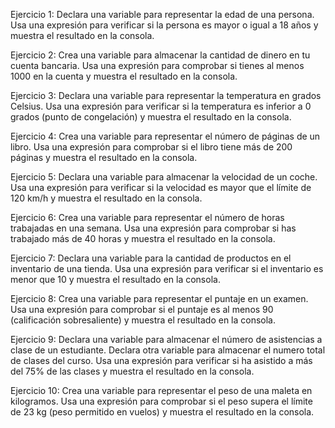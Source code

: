 Ejercicio 1: Declara una variable para representar la edad de una persona. Usa una expresión para verificar si la persona es mayor o igual a 18 años y muestra el resultado en la consola.

Ejercicio 2: Crea una variable para almacenar la cantidad de dinero en tu cuenta bancaria. Usa una expresión para comprobar si tienes al menos 1000 en la cuenta y muestra el resultado en la consola.

Ejercicio 3: Declara una variable para representar la temperatura en grados Celsius. Usa una expresión para verificar si la temperatura es inferior a 0 grados (punto de congelación) y muestra el resultado en la consola.

Ejercicio 4: Crea una variable para representar el número de páginas de un libro. Usa una expresión para comprobar si el libro tiene más de 200 páginas y muestra el resultado en la consola.

Ejercicio 5: Declara una variable para almacenar la velocidad de un coche. Usa una expresión para verificar si la velocidad es mayor que el límite de 120 km/h y muestra el resultado en la consola.

Ejercicio 6: Crea una variable para representar el número de horas trabajadas en una semana. Usa una expresión para comprobar si has trabajado más de 40 horas y muestra el resultado en la consola.

Ejercicio 7: Declara una variable para la cantidad de productos en el inventario de una tienda. Usa una expresión para verificar si el inventario es menor que 10 y muestra el resultado en la consola.

Ejercicio 8: Crea una variable para representar el puntaje en un examen. Usa una expresión para comprobar si el puntaje es al menos 90 (calificación sobresaliente) y muestra el resultado en la consola.

Ejercicio 9: Declara una variable para almacenar el número de asistencias a clase de un estudiante. Declara otra variable para almacenar el numero total de clases del curso. Usa una expresión para verificar si ha asistido a más del 75% de las clases y muestra el resultado en la consola.

Ejercicio 10: Crea una variable para representar el peso de una maleta en kilogramos. Usa una expresión para comprobar si el peso supera el límite de 23 kg (peso permitido en vuelos) y muestra el resultado en la consola.